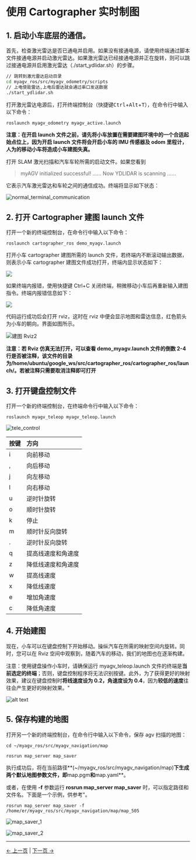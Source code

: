 # 使用 Cartographer 实时制图

## 1. 启动小车底层的通信。

首先，检查激光雷达是否已通电并启用。如果没有接通电源，请使用终端通过脚本文件接通电源并启动激光雷达。如果激光雷达已经接通电源并正在旋转，则可以跳过接通电源并启用激光雷达（./start_ydlidar.sh）的步骤。

```bash
// 跳转到激光雷达启动目录
cd myagv_ros/src/myagv_odometry/scripts
// 上电使能雷达,上电后雷达就会通过串口发送数据
./start_ydlidar.sh
```

打开激光雷达电源后，打开终端控制台（快捷键<kbd>Ctrl</kbd>+<kbd>Alt</kbd>+<kbd>T</kbd>），在命令行中输入以下命令：

```bash
roslaunch myagv_odometry myagv_active.launch
```

**注意：在开启 launch 文件之前，请先将小车放置在需要建图环境中的一个合适起始点位上，因为开启 launch 文件将会开启小车的 IMU 传感器及 odom 里程计，人为的移动小车将造成小车建图失真。**

打开 SLAM 激光扫描和汽车车轮所需的启动文件。如果您看到

> myAGV initialized successful!
> ......
> Now YDLIDAR is scanning ......

它表示汽车激光雷达和车轮之间的通信成功。终端将显示如下状态：

![normal_terminal_communication](../resources/6-ROS/6.2/6.2.5/normal_terminal_communication.png)

## 2. 打开 Cartographer 建图 launch 文件

打开一个新的终端控制台，在命令行中输入以下命令：

```
roslaunch cartographer_ros demo_myagv.launch
```

打开小车 cartographer 建图所需的 launch 文件，若终端内不断滚动输出数据，则表示小车 cartographer 建图文件成功打开，终端内显示状态如下：

![](../resources/6-ROS/6.2/6.2.6/cartographer建图终端.png)

如果终端内报错，使用快捷键 Ctrl+C 关闭终端，稍微移动小车后再重新输入建图指令。终端内报错信息如下：

![](../resources/6-ROS/6.2/6.2.6/终端报错.jpg)

代码运行成功后会打开 rviz，这时在 rviz 中便会显示地图和雷达信息，红色箭头为小车的朝向。界面如图所示。

![建图 Rviz2](../resources/6-ROS/6.2/6.2.6/建图rviz2.jpg)

**注意：若 Rviz 仿真无法打开，可以查看 demo_myagv.launch 文件的倒数 2-4 行是否被注释，该文件的目录为/home/ubuntu/google_ws/src/cartographer_ros/cartographer_ros/launch/。若被注释只需要取消注释即可打开**

## 3. 打开键盘控制文件

打开一个新的终端控制台，在终端命令行中输入以下命令：

```
roslaunch myagv_teleop myagv_teleop.launch
```

![tele_control](../resources/6-ROS/6.2/6.2.5/tele_control.png)

| 按键 | 方向               |
| :--- | :----------------- |
| i    | 向前移动           |
| ,    | 向后移动           |
| j    | 向左移动           |
| l    | 向右移动           |
| u    | 逆时针旋转         |
| o    | 顺时针旋转         |
| k    | 停止               |
| m    | 顺时针反向旋转     |
| .    | 逆时针反向旋转     |
| q    | 提高线速度和角速度 |
| z    | 降低线速度和角速度 |
| w    | 提高线速度         |
| x    | 降低线速度         |
| e    | 增加角速度         |
| c    | 降低角速度         |

## 4. 开始建图

现在，小车可以在键盘控制下开始移动。操纵汽车在所需的映射空间内旋转。同时，您可以在 Rviz 空间中观察到，随着汽车的移动，我们的地图也在逐渐构建。

注意：使用键盘操作小车时，请确保运行 myagv_teleop.launch 文件的终端是**当前选定的终端**；否则，键盘控制程序将无法识别按键。此外，为了获得更好的映射效果，建议在键盘控制时**将线速度设为 0.2，角速度设为 0.4**，因为**较低的速度**往往会产生更好的映射效果。"

![alt text](../resources/6-ROS/6.2/6.2.6/建图轨迹rviz.jpg)

## 5. 保存构建的地图

打开另一个新的终端控制台，在命令行中输入以下命令，保存 agv 扫描的地图：

```
cd ~/myagv_ros/src/myagv_navigation/map

rosrun map_server map_saver
```

执行成功后，将在当前路径**(~/myagv_ros/src/myagv_navigation/map)**下生成两个默认地图参数文件，即**map.pgm**和**map.yaml**。

或者，在使用 **-f** 参数运行 **rosrun map_server map_saver** 时，可以指定路径和文件名。下面是一个示例，供参考"。

```
rosrun map_server map_saver -f /home/er/myagv_ros/src/myagv_navigation/map/map_505
```

![map_saver_1](../resources/6-ROS/6.2/6.2.6/地图文件.png)

![map_saver_2](../resources/6-ROS/6.2/6.2.6/家目录地图文件.png)

---

[← 上一页](6.2.5-Real-time_Mapping_with_Gmapping.md) | [下一页 →](6.2.7-Navigation-Map_Navigation.md)
